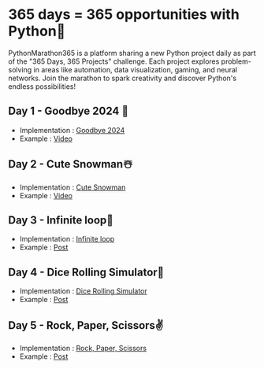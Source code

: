# 365 days = 365 opportunities with Python🐍
PythonMarathon365 is a platform sharing a new Python project daily as part of the "365 Days, 365 Projects" challenge. Each project explores problem-solving in areas like automation, data visualization, gaming, and neural networks. Join the marathon to spark creativity and discover Python's endless possibilities!

## Day 1 - Goodbye 2024 🎉
- Implementation : [Goodbye 2024](https://github.com/Robert-Vardanyan/PythonMarathon365/tree/main/day1)
- Example : [Video](https://www.linkedin.com/posts/robert-vardanyan-0753532b6_python-programming-automation-activity-7280278995902894080-7NAE?utm_source=share&utm_medium=member_desktop)

## Day 2 - Cute Snowman☃️
- Implementation : [Cute Snowman](https://github.com/Robert-Vardanyan/PythonMarathon365/tree/main/day2)
- Example : [Video](https://www.linkedin.com/posts/robert-vardanyan-0753532b6_python-turtlepython-newyear-activity-7280550852652675072-oXNz?utm_source=share&utm_medium=member_desktop)

## Day 3 - Infinite loop🔄
- Implementation : [Infinite loop](https://github.com/Robert-Vardanyan/PythonMarathon365/tree/main/day3)
- Example : [Post](https://www.linkedin.com/posts/robert-vardanyan-0753532b6_day-3-infinite-loop-activity-7280887803842818048-pEg6?utm_source=share&utm_medium=member_desktop)

## Day 4 - Dice Rolling Simulator🎲
- Implementation : [Dice Rolling Simulator](https://github.com/Robert-Vardanyan/PythonMarathon365/tree/main/day4)
- Example : [Post](https://vt.tiktok.com/ZS6yXtYmQ)

## Day 5 - Rock, Paper, Scissors✌️
- Implementation : [Rock, Paper, Scissors](https://github.com/Robert-Vardanyan/PythonMarathon365/tree/main/day5)
- Example : [Post](https://vt.tiktok.com/ZS6fWtdQe/)
